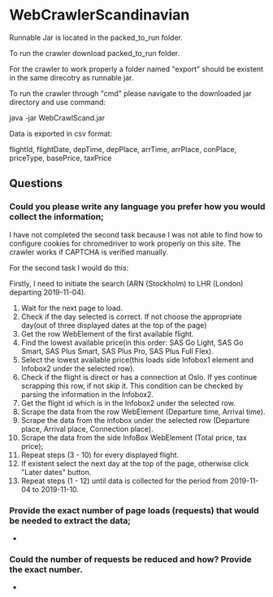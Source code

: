 # WebCrawlerScandinavian

Runnable Jar is located in the packed_to_run folder.

To run the crawler download packed_to_run folder.

For the crawler to work properly a folder named "export" should be existent in the same direcotry as runnable jar. 

To run the crawler through "cmd" please navigate to the downloaded jar directory and use command: 
  
  java -jar WebCrawlScand.jar
  
Data is exported in csv format:

flightId, flightDate, depTime, depPlace, arrTime, arrPlace, conPlace, priceType, basePrice, taxPrice

## Questions
### Could you please write any language you prefer how you would collect the information;

I have not completed the second task because I was not able to find how to configure cookies for chromedriver to work properly on this site. The crawler works if CAPTCHA is verified manually.

For the second task I would do this:

Firstly, I need to initiate the search (ARN (Stockholm) to LHR (London) departing 2019-11-04).

1) Wait for the next page to load.
2) Check if the day selected is correct. If not choose the appropriate day(out of three displayed dates at the top of the page)
3) Get the row WebElement of the first available flight. 
4) Find the lowest available price(in this order: SAS Go Light, SAS Go Smart, SAS Plus Smart, SAS Plus Pro, SAS Plus Full Flex).
5) Select the lowest available price(this loads side Infobox1 element and Infobox2 under the selected row).
6) Check if the flight is direct or has a connection at Oslo. If yes continue scrapping this row, if not skip it. This condition can be checked by parsing the information in the Infobox2.  
7) Get the flight id which is in the Infobox2 under the selected row.
8) Scrape the data from the row WebElement (Departure time, Arrival time).
9) Scrape the data from the infobox under the selected row (Departure place, Arrival place, Connection place).
10) Scrape the data from the side InfoBox WebElement (Total price, tax price);
11) Repeat steps (3 - 10) for every displayed flight.
12) If existent select the next day at the top of the page, otherwise click "Later dates" button.
13) Repeat steps (1 - 12) until data is collected for the period from 2019-11-04 to 2019-11-10.

### Provide the exact number of page loads (requests) that would be needed to extract the data;

-

### Could the number of requests be reduced and how? Provide the exact number.

-

